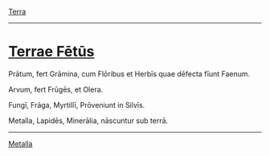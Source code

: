 [Terra](./009-terra.md)

---

# [Terrae Fētūs](https://www.archive.org/stream/cu31924032499455#page/n53/mode/1up)

Prātum, fert Grāmina, cum Flōribus et Herbīs quae dēfecta fīunt Faenum.

Arvum, fert Frūgēs, et Olera.

Fungī, Frāga, Myrtillī, Prōveniunt in Silvīs.

Metalla, Lapidēs, Minerālia, nāscuntur sub terrā.

---

[Metalla](./011-metalla.md)
